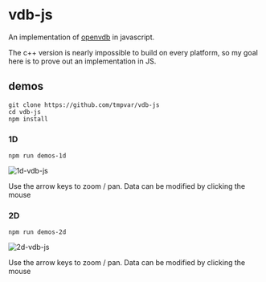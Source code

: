 # vdb-js

An implementation of [openvdb](http://www.openvdb.org/) in javascript.

The c++ version is nearly impossible to build on every platform, so my goal here is to prove out an implementation in JS.

## demos

```
git clone https://github.com/tmpvar/vdb-js
cd vdb-js
npm install
```

### 1D

```
npm run demos-1d
```

![1d-vdb-js](https://user-images.githubusercontent.com/46673/29499513-54918724-85e1-11e7-9a57-bb2b7d86411f.gif)

Use the arrow keys to zoom / pan. Data can be modified by clicking the mouse


### 2D

```
npm run demos-2d
```

![2d-vdb-js](https://user-images.githubusercontent.com/46673/29499541-ba8b8e3a-85e1-11e7-81e2-801a54e467dc.gif)

Use the arrow keys to zoom / pan. Data can be modified by clicking the mouse
